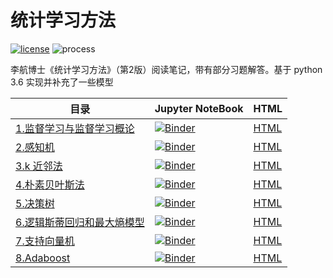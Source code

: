 # 统计学习方法
[![license](https://img.shields.io/badge/license-MIT-blue)](https://github.com/sbl-sdsc/mmtf-spark/blob/master/LICENSE)  ![process](https://img.shields.io/badge/process-building-yellow)

李航博士《统计学习方法》（第2版）阅读笔记，带有部分习题解答。基于 python 3.6 实现并补充了一些模型

| 目录                                                         | Jupyter NoteBook                                             | HTML                                                         |
| ------------------------------------------------------------ | ------------------------------------------------------------ | ------------------------------------------------------------ |
| [1.监督学习与监督学习概论](https://nbviewer.jupyter.org/github/LibertyDream/statistical_learning_method/blob/master/notebook/1.statistical_learning_introduction.ipynb) | [![Binder](https://mybinder.org/badge_logo.svg)](https://mybinder.org/v2/gh/LibertyDream/statistical_learning_method/master?filepath=notebook%2F1.statistical_learning_introduction.ipynb) | [HTML](https://libertydream.github.io/statistical_learning_method/notebook/1.statistical_learning_introduction.html) |
| [2.感知机](https://nbviewer.jupyter.org/github/LibertyDream/statistical_learning_method/blob/master/notebook/2.perceptron.ipynb) | [![Binder](https://mybinder.org/badge_logo.svg)](https://mybinder.org/v2/gh/LibertyDream/statistical_learning_method/master?filepath=notebook%2F2.perceptron.ipynb) | [HTML](https://libertydream.github.io/statistical_learning_method/notebook/2.perceptron.html) |
| [3.k 近邻法](https://nbviewer.jupyter.org/github/LibertyDream/statistical_learning_method/blob/master/notebook/3.k-nearest_neighbor.ipynb) | [![Binder](https://mybinder.org/badge_logo.svg)](https://mybinder.org/v2/gh/LibertyDream/statistical_learning_method/master?filepath=notebook%2F3.k-nearest_neighbor.ipynb) | [HTML](https://libertydream.github.io/statistical_learning_method/notebook/3.k-nearest_neighbor.html) |
| [4.朴素贝叶斯法](https://nbviewer.jupyter.org/github/LibertyDream/statistical_learning_method/blob/master/notebook/4.naive_bayes.ipynb) | [![Binder](https://mybinder.org/badge_logo.svg)](https://mybinder.org/v2/gh/LibertyDream/statistical_learning_method/master?filepath=notebook%2F4.naive_bayes.ipynb) | [HTML](https://libertydream.github.io/statistical_learning_method/notebook/4.naive_bayes.html) |
| [5.决策树](https://nbviewer.jupyter.org/github/LibertyDream/statistical_learning_method/blob/master/notebook/5.decision_tree.ipynb) | [![Binder](https://mybinder.org/badge_logo.svg)](https://mybinder.org/v2/gh/LibertyDream/statistical_learning_method/master?filepath=notebook%2F5.decision_tree.ipynb) | [HTML](https://libertydream.github.io/statistical_learning_method/notebook/5.decision_tree.html) |
| [6.逻辑斯蒂回归和最大熵模型](https://nbviewer.jupyter.org/github/LibertyDream/statistical_learning_method/blob/master/notebook/6.logistic_and_maximum_entropy.ipynb) | [![Binder](https://mybinder.org/badge_logo.svg)](https://mybinder.org/v2/gh/LibertyDream/statistical_learning_method/master?filepath=notebook%2F6.logistic_and_maximum_entropy.ipynb) | [HTML](https://libertydream.github.io/statistical_learning_method/notebook/6.logistic.html) |
| [7.支持向量机](https://nbviewer.jupyter.org/github/LibertyDream/statistical_learning_method/blob/master/notebook/7.svm.ipynb) | [![Binder](https://mybinder.org/badge_logo.svg)](https://mybinder.org/v2/gh/LibertyDream/statistical_learning_method/master?filepath=notebook%2F7.svm.ipynb) | [HTML](https://libertydream.github.io/statistical_learning_method/notebook/7.svm.html) |
| [8.Adaboost](https://nbviewer.jupyter.org/github/LibertyDream/statistical_learning_method/blob/master/notebook/8.adaboost.ipynb) | [![Binder](https://mybinder.org/badge_logo.svg)](https://mybinder.org/v2/gh/LibertyDream/statistical_learning_method/master?filepath=notebook%2F8.adaboost.ipynb) | [HTML](https://libertydream.github.io/statistical_learning_method/notebook/8.adaboost.html) |

